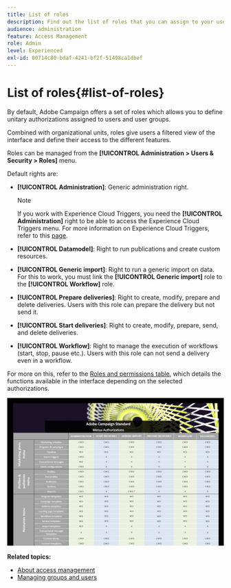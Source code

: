 ```yaml
---
title: List of roles
description: Find out the list of roles that you can assign to your users
audience: administration
feature: Access Management
role: Admin
level: Experienced
exl-id: 00714c80-bdaf-4241-bf2f-51498ca1dbef
---
```

# List of roles{#list-of-roles}

By default, Adobe Campaign offers a set of roles which allows you to define unitary authorizations assigned to users and user groups.

Combined with organizational units, roles give users a filtered view of the interface and define their access to the different features.

Roles can be managed from the **[!UICONTROL Administration > Users & Security > Roles]** menu.

Default rights are:

* **[!UICONTROL Administration]**: Generic administration right.

    >[!NOTE]
    >
    >If you work with Experience Cloud Triggers, you need the **[!UICONTROL Administration]** right to be able to access the Experience Cloud Triggers menu. For more information on Experience Cloud Triggers, refer to this [page](../../integrating/using/about-adobe-experience-cloud-triggers.md).

* **[!UICONTROL Datamodel]**: Right to run publications and create custom resources.
* **[!UICONTROL Generic import]**: Right to run a generic import on data. For this to work, you must link the **[!UICONTROL Generic import]** role to the **[!UICONTROL Workflow]** role.
* **[!UICONTROL Prepare deliveries]**: Right to create, modify, prepare and delete deliveries. Users with this role can prepare the delivery but not send it.
* **[!UICONTROL Start deliveries]**: Right to create, modify, prepare, send, and delete deliveries.
* **[!UICONTROL Workflow]**: Right to manage the execution of workflows (start, stop, pause etc.). Users with this role can not send a delivery even in a workflow.

For more on this, refer to the [Roles and permissions table](/help/administration/using/assets/acs_rights.pdf), which details the functions available in the interface depending on the selected authorizations.

[![image](assets/user_management_3.png)](https://experienceleague.adobe.com/docs/campaign-standard/assets/acs_rights.pdf)

**Related topics:**

* [About access management](../../administration/using/about-access-management.md)
* [Managing groups and users](../../administration/using/managing-groups-and-users.md)
